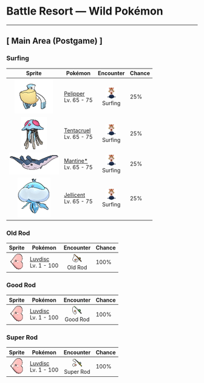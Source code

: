 # Battle Resort — Wild Pokémon

---

## [ Main Area (Postgame) ]

### Surfing

| Sprite | Pokémon | Encounter | Chance |
|:------:|---------|:---------:|--------|
| ![Pelipper](../../assets/sprites/pelipper/front.gif "Pelipper: Pelipper searches for food while in flight by skimming the wave tops. This Pokémon dips its large bill in the sea to scoop up food, then swallows everything in one big gulp.") | [Pelipper](../../pokemon/pelipper.md/)<br>Lv. 65 - 75 | ![Surfing](../../assets/encounter_types/surfing.png "Surfing")<br>Surfing | 25% |
| ![Tentacruel](../../assets/sprites/tentacruel/front.gif "Tentacruel: Tentacruel has tentacles that can be freely elongated and shortened at will. It ensnares prey with its tentacles and weakens the prey by dosing it with a harsh toxin. It can catch up to 80 prey at the same time.") | [Tentacruel](../../pokemon/tentacruel.md/)<br>Lv. 65 - 75 | ![Surfing](../../assets/encounter_types/surfing.png "Surfing")<br>Surfing | 25% |
| ![Mantine*](../../assets/sprites/mantine/front.gif "Mantine*: On sunny days, schools of Mantine can be seen elegantly leaping over the sea’s waves. This Pokémon is not bothered by the Remoraid that hitches rides.") | [Mantine*](../../pokemon/mantine.md/)<br>Lv. 65 - 75 | ![Surfing](../../assets/encounter_types/surfing.png "Surfing")<br>Surfing | 25% |
| ![Jellicent](../../assets/sprites/jellicent/front.gif "Jellicent: The fate of the ships and crew that wander into Jellicent’s habitat: all sunken, all lost, all vanished.") | [Jellicent](../../pokemon/jellicent.md/)<br>Lv. 65 - 75 | ![Surfing](../../assets/encounter_types/surfing.png "Surfing")<br>Surfing | 25% |

### Old Rod

| Sprite | Pokémon | Encounter | Chance |
|:------:|---------|:---------:|--------|
| ![Luvdisc](../../assets/sprites/luvdisc/front.gif "Luvdisc: Luvdisc’s heart-shaped body is a symbol of love and romance. It is said that any couple meeting this Pokémon is promised a loving relationship that never ends.") | [Luvdisc](../../pokemon/luvdisc.md/)<br>Lv. 1 - 100 | ![Old Rod](../../assets/encounter_types/old_rod.png "Old Rod")<br>Old Rod | 100% |

### Good Rod

| Sprite | Pokémon | Encounter | Chance |
|:------:|---------|:---------:|--------|
| ![Luvdisc](../../assets/sprites/luvdisc/front.gif "Luvdisc: Luvdisc’s heart-shaped body is a symbol of love and romance. It is said that any couple meeting this Pokémon is promised a loving relationship that never ends.") | [Luvdisc](../../pokemon/luvdisc.md/)<br>Lv. 1 - 100 | ![Good Rod](../../assets/encounter_types/good_rod.png "Good Rod")<br>Good Rod | 100% |

### Super Rod

| Sprite | Pokémon | Encounter | Chance |
|:------:|---------|:---------:|--------|
| ![Luvdisc](../../assets/sprites/luvdisc/front.gif "Luvdisc: Luvdisc’s heart-shaped body is a symbol of love and romance. It is said that any couple meeting this Pokémon is promised a loving relationship that never ends.") | [Luvdisc](../../pokemon/luvdisc.md/)<br>Lv. 1 - 100 | ![Super Rod](../../assets/encounter_types/super_rod.png "Super Rod")<br>Super Rod | 100% |

